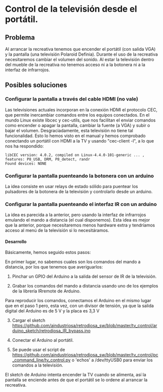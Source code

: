 # Control de la televisión desde el portátil.
## Problema
Al arrancar la recreativa tenemos que encender el portátil (con salida VGA) y la pantalla (una televisión Polaroid Definia). Durante el uso de la recreativa necesitaremos cambiar el volumen del sonido.
Al estar la televisión dentro del mueble de la recreativa no tenemos acceso ni a la botonera ni a la interfaz de infrarrojos.

## Posibles soluciones
### Configurar la pantalla a través del cable HDMI (no vale)
Las televisiones actuales incorporan en la conexión HDMI el protocolo CEC, que permite inercambiar comandos entre los equipos conectados.
En el mundo Linux existe libcec y cec-utils, que nos facilitan el enviar comandos como encender o apagar la pantalla, cambiar la fuente (a VGA) y subir o bajar el volumen. Desgraciadamente, esta televisión no tiene tal funcionalidad. Esto lo hemos visto en el manual y hemos comprobado conectando un portátil con HDMI a la TV y usando "cec-client -l", a lo que nos ha respondido:

```
libCEC version: 4.0.2, compiled on Linux-4.4.0-101-generic ... , features: P8_USB, DRM, P8_detect, randr
Found devices: NONE
```

### Configurar la pantalla puenteando la botonera con un arduino
La idea consiste en usar relays de estado sólido para puentear los pulsadores de la botonera de la televisión y controlarlo desde un arduino.

### Configurar la pantalla puenteando el interfaz IR con un arduino
La idea es parecida a la anterior, pero usando la interfaz de infrarrojos emulando el mando a distancia (el cual disponemos).
Esta idea es mejor que la anterior, porque necesitaremos menos hardware extra y tendríamos acceso al menú de la televisión si lo necesitáramos.

#### Desarrollo
Básicamente, hemos seguido estos pasos:

En primer lugar, no sabemos cuales son los comandos del mando a distancia, por los que tenemos que averiguarlos:

1. Pinchar un GPIO del Arduino a la salida del sensor de IR de la televisión.

2. Grabar los comandos del mando a distancia usando uno de los ejemplos de la librería IRremote de Arduino.

Para reproducir los comandos, conectamos el Arduino en el mismo lugar que en el paso 1 pero, esta vez, con un divisor de tensión, ya que la salida digital del Arduino es de 5 V y la placa es 3,3 V

3. Cargar el sketch https://github.com/aindustriosa/retrodiosa_sw/blob/master/tv_control/arduino_sketch/retrodiosa_IR_bypass.ino 

4. Conectar el Arduino al portátil.

5. Se puede usar el script de https://github.com/aindustriosa/retrodiosa_sw/blob/master/tv_control/pc_command_line/tv_control.py o 'echos' a /dev/ttyUSB0 para enviar los comandos a la televisión.

El sketch de Arduino intenta encender la TV cuando se alimenta, así la pantalla se enciende antes de que el portátil se lo ordene al arrancar la recreativa.
